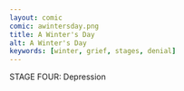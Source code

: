 ```yaml
---
layout: comic
comic: awintersday.png
title: A Winter's Day
alt: A Winter's Day
keywords: [winter, grief, stages, denial]
---
```


STAGE FOUR: Depression
